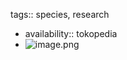 tags:: species, research

- availability:: tokopedia
- ![image.png](https://peach-geographical-bat-397.mypinata.cloud/ipfs/QmeCdAo19FpD9gTw6iXgEcHRLp7emj6eE1xD2C8RDGMVhs)